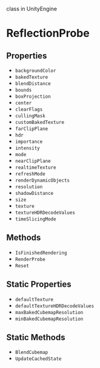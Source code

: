 class in UnityEngine
# ReflectionProbe

## Properties
- `backgroundColor`
- `bakedTexture`
- `blendDistance`
- `bounds`
- `boxProjection`
- `center`
- `clearFlags`
- `cullingMask`
- `customBakedTexture`
- `farClipPlane`
- `hdr`
- `importance`
- `intensity`
- `mode`
- `nearClipPlane`
- `realtimeTexture`
- `refreshMode`
- `renderDynamicObjects`
- `resolution`
- `shadowDistance`
- `size`
- `texture`
- `textureHDRDecodeValues`
- `timeSlicingMode`
## Methods
- `IsFinishedRendering`
- `RenderProbe`
- `Reset`
## Static Properties
- `defaultTexture`
- `defaultTextureHDRDecodeValues`
- `maxBakedCubemapResolution`
- `minBakedCubemapResolution`
## Static Methods
- `BlendCubemap`
- `UpdateCachedState`
